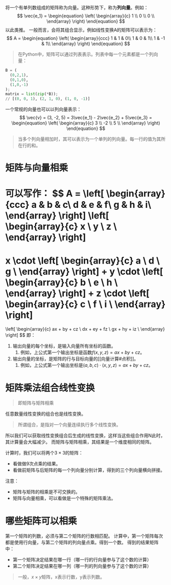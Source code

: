 将一个有单列数组成的矩阵称为向量。这种形势下，称为**列向量**。例如：
$$
\vec{e_1} = 
\begin{equation}
\left(
	\begin{array}{c}
	1 \\
	0 \\
	0 \\
	\end{array}
\right) 
\end{equation}
$$
以此类推。
一般而言，会将其组合显示，例如线性变换A的矩阵可以表示为：
$$
A = 
\begin{equation}
\left(
	\begin{array}{ccc}
	1 & 1 & 0\\
	1 & 0 & 1\\
	1 & -1 & 1\\
	\end{array}
\right) 
\end{equation}
$$

> 在Python中，矩阵可以通过列表表示。列表中每一个元素都是一个列向量：

```python
B = (
  (0,2,1),
  (0,1,0),
  (1,0,-1)
);
matrix = list(zip(*B));
// [(0, 0, 1), (2, 1, 0), (1, 0, -1)]
```

一个常规的向量也可以以列向量表示：
$$
\vec{v} = (3, -2, 5) = 3\vec{e_1} - 2\vec{e_2} + 5\vec{e_3} = 
\begin{equation}
\left(
	\begin{array}{c}
	3 \\
	-2 \\
	5 \\
	\end{array}
\right) 
\end{equation}
$$
> 当多个列向量相加时，其可以表示为一个单列的列向量。每一行的值为其所在行的和。

# 矩阵与向量相乘
可以写作：
$$
A = 
\left[
	\begin{array}{ccc}
	a & b & c\\
	d & e & f\\
	g & h & i\\
	\end{array}
\right] 
\left[
	\begin{array}{c}
	x \\
	y \\
	z \\
	\end{array}
\right]
=
x \cdot 
\left[
	\begin{array}{c}
	a \\
	d \\
	g \\
	\end{array}
\right]
+
y \cdot 
\left[
	\begin{array}{c}
	b \\
	e \\
	h \\
	\end{array}
\right]
+
z \cdot 
\left[
	\begin{array}{c}
	c \\
	f \\
	i \\
	\end{array}
\right]
=
\left[
	\begin{array}{c}
	ax + by + cz \\
	dx + ey + fz \\
	gx + hy + iz \\
	\end{array}
\right]
$$
即：
1. 输出向量的每个坐标，是输入向量所有坐标的函数。
	1. 例如，上公式第一个输出坐标是函数$f(x,y,z) = ax + by + cz$。
2. 输出向量的坐标，是矩阵的行与目标向量的[[向量计算#点积]]。
	1. 例如，上公式第一个输出坐标是$(a, b, c) \cdot (x, y, z) = ax + by + cz$。

# 矩阵乘法组合线性变换
> 即矩阵与矩阵相乘

任意数量线性变换的组合也是线性变换。
> 所谓组合，是指对一个向量连续执行多个线性变换。

所以我们可以获取线性变换组合后生成的线性变换，这样当这些组合作用N此时，其计算量会大幅减少。
而矩阵与矩阵相乘，其结果是一个维度相同的矩阵。

计算时，我们可以将两个$3 \times 3$的矩阵：
- 看做做9次点乘的结果。
- 看做前矩阵与后矩阵的每一个列向量分别计算，得到的三个列向量横向拼接。

注意：
- 矩阵与矩阵的相乘是不可交换的。
- 矩阵与向量相乘，可以看做是一个特殊的矩阵乘法。

# 哪些矩阵可以相乘

第一个矩阵的列数，必须与第二个矩阵的行数相匹配。
计算中，第一个矩阵每次都是使用行向量，与第二个矩阵的列向量点乘。得到一个数。
得到的结果矩阵中：
- 第一个矩阵决定结果在哪一行（哪一行的行向量参与了这个数的计算）
- 第二个矩阵决定结果在哪一列（哪一列的列向量参与了这个数的计算）

> 一般，$x \times y$矩阵，x表示行数，y表示列数。

